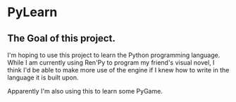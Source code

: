 # PyLearn
## The Goal of this project.
I'm hoping to use this project to learn the Python programming language. While I am currently using Ren'Py to program my friend's visual novel, I think I'd be able to make more use of the engine if I knew how to write in the language it is built upon.

Apparently I'm also using this to learn some PyGame.
